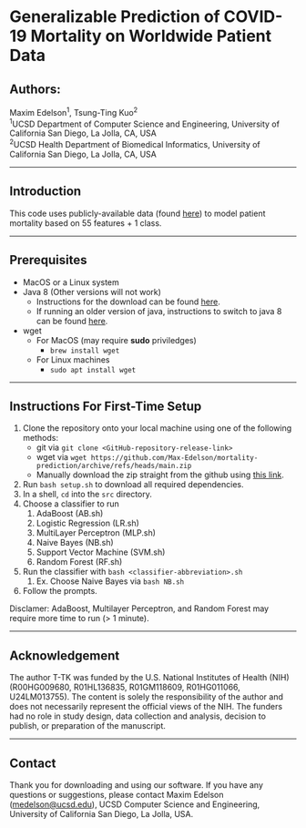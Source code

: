 # Generalizable Prediction of COVID-19 Mortality on Worldwide Patient Data

## Authors:
Maxim Edelson<sup>1</sup>, Tsung-Ting Kuo<sup>2</sup> <br>
<sup>1</sup>UCSD Department of Computer Science and Engineering, University of California San Diego, La Jolla, CA, USA <br>
<sup>2</sup>UCSD Health Department of Biomedical Informatics, University of California San Diego, La Jolla, CA, USA

---

## Introduction
This code uses publicly-available data (found [here](https://github.com/beoutbreakprepared/nCoV2019)) to model patient mortality based on 55 features + 1 class.

---

## Prerequisites
  - MacOS or a Linux system
  - Java 8 (Other versions will not work)
    - Instructions for the download can be found [here](https://stackoverflow.com/questions/24342886/how-to-install-java-8-on-mac).
    - If running an older version of java, instructions to switch to java 8 can be found [here](https://stackoverflow.com/questions/21964709/how-to-set-or-change-the-default-java-jdk-version-on-macos).
  - wget
    - For MacOS (may require **sudo** priviledges)
      - `brew install wget`
    - For Linux machines
      - `sudo apt install wget`

---

## Instructions For First-Time Setup
1. Clone the repository onto your local machine using one of the following methods:
   -  git via `git clone <GitHub-repository-release-link>`
   - wget via `wget https://github.com/Max-Edelson/mortality-prediction/archive/refs/heads/main.zip`
   - Manually download the zip straight from the github using [this link](ttps://github.com/Max-Edelson/mortality-prediction). 
2. Run `bash setup.sh` to download all required dependencies.
3. In a shell, `cd` into the `src` directory.
4. Choose a classifier to run
   1. AdaBoost (AB.sh)
   2. Logistic Regression (LR.sh)
   3. MultiLayer Perceptron (MLP.sh)
   4. Naive Bayes (NB.sh)
   5. Support Vector Machine (SVM.sh)
   6. Random Forest (RF.sh)
5.  Run the classifier with `bash <classifier-abbreviation>.sh`
    1.  Ex. Choose Naive Bayes via `bash NB.sh`
6.  Follow the prompts.

Disclamer: AdaBoost, Multilayer Perceptron, and Random Forest may require more time to run (> 1 minute).

---

## Acknowledgement
The author T-TK was funded by the U.S. National Institutes of Health (NIH) (R00HG009680, R01HL136835, R01GM118609, R01HG011066, U24LM013755). The content is solely the responsibility of the author and does not necessarily represent the official views of the NIH. The funders had no role in study design, data collection and analysis, decision to publish, or preparation of the manuscript.

---

## Contact
Thank you for downloading and using our software. If you have any questions or suggestions, please contact Maxim Edelson (medelson@ucsd.edu), UCSD Computer Science and Engineering, University of California San Diego, La Jolla, USA.
